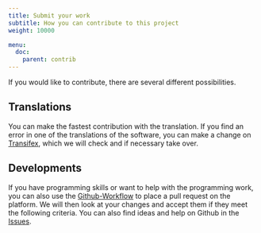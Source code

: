 ```yaml
---
title: Submit your work
subtitle: How you can contribute to this project
weight: 10000

menu:
  doc:
    parent: contrib
---
```


If you would like to contribute, there are several different possibilities.

## Translations

You can make the fastest contribution with the translation. If you find an error in one of the translations of the software, you can make a change on [Transifex](https://www.transifex.com/university-of-munster/sciebo-rds/), which we will check and if necessary take over.

## Developments

If you have programming skills or want to help with the programming work, you can also use the [Github-Workflow](https://help.github.com/en/github/collaborating-with-issues-and-pull-requests/about-pull-requests) to place a pull request on the platform. We will then look at your changes and accept them if they meet the following criteria. You can also find ideas and help on Github in the [Issues](https://github.com/Sciebo-RDS/Sciebo-RDS/issues).
